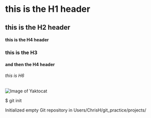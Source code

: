 # this is the H1 header
## this is the H2 header
#### this is the H4 header
### this is the H3   
#### and then the H4 header
###### this is H6
![Image of Yaktocat](https://octodex.github.com/images/yaktocat.png)

$ git init

Initialized empty Git repository in Users/ChrisH/git_practice/projects/

